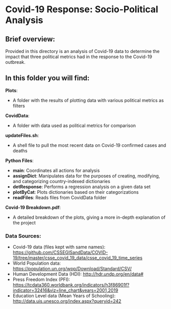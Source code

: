 # Covid-19 Response: Socio-Political Analysis

## Brief overview:

Provided in this directory is an analysis of Covid-19 data to determine the impact that three political metrics had in the response to the Covid-19 outbreak.

## In this folder you will find:
**Plots**: 
- A folder with the results of plotting data with various political metrics as filters

**CovidData**: 
- A folder with data used as political metrics for comparison

**updateFiles.sh**: 
- A shell file to pull the most recent data on Covid-19 confirmed cases and deaths

**Python Files**:
- **main**: Coordinates all actions for analysis
- **assignDict**: Manipulates data for the purposes of creating, modifying, and categorizing country-indexed dictionaries
- **detResponse**: Performs a regression analysis on a given data set
- **plotByCat**: Plots dictionaries based on their categorizations
- **readFiles**: Reads files from CovidData folder

**Covid-19 Breakdown.pdf**:
- A detailed breakdown of the plots, giving a more in-depth explanation of the project

### Data Sources:
- Covid-19 data (files kept with same names): https://github.com/CSSEGISandData/COVID-19/tree/master/csse_covid_19_data/csse_covid_19_time_series
- World Population data: https://population.un.org/wpp/Download/Standard/CSV/
- Human Development Data (HDI): http://hdr.undp.org/en/data#
- Press Freedom Index (PFI): https://tcdata360.worldbank.org/indicators/h3f86901f?indicator=32416&viz=line_chart&years=2001,2019
- Education Level data (Mean Years of Schooling): http://data.uis.unesco.org/index.aspx?queryid=242
